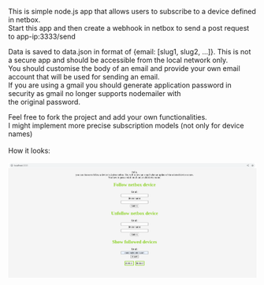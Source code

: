 This is simple node.js app that allows users to subscribe to a device defined in netbox.<br>
Start this app and then create a webhook in netbox to send a post request to app-ip:3333/send

Data is saved to data.json in format of {email: [slug1, slug2, ...]}. This is not a secure app and should be accessible from the local network only. <br>
You should customise the body of an email and provide your own email account that will be used for sending an email.<br>
If you are using a gmail you should generate application password in security as gmail no longer supports nodemailer with <br>
the original password.

Feel free to fork the project and add your own functionalities. <br> I might implement more precise subscription models (not only for device names)<br>
<br>
How it looks: <br> <br>
![How it looks](example2.png)


